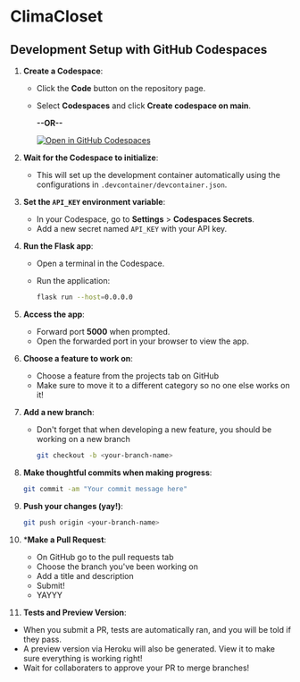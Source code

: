 # ClimaCloset

## Development Setup with GitHub Codespaces

1. **Create a Codespace**:
   - Click the **Code** button on the repository page.
   - Select **Codespaces** and click **Create codespace on main**.
  
     **--OR--**

     [![Open in GitHub Codespaces](https://github.com/codespaces/badge.svg)](https://codespaces.new/jcarney2024/climacloset)

2. **Wait for the Codespace to initialize**:
   - This will set up the development container automatically using the configurations in `.devcontainer/devcontainer.json`.

3. **Set the `API_KEY` environment variable**:
   - In your Codespace, go to **Settings** > **Codespaces Secrets**.
   - Add a new secret named `API_KEY` with your API key.

4. **Run the Flask app**:
   - Open a terminal in the Codespace.
   - Run the application:

     ```bash
     flask run --host=0.0.0.0
     ```

5. **Access the app**:
   - Forward port **5000** when prompted.
   - Open the forwarded port in your browser to view the app.
  
6. **Choose a feature to work on**:
   - Choose a feature from the projects tab on GitHub
   - Make sure to move it to a different category so no one else works on it!

6. **Add a new branch**:
   - Don't forget that when developing a new feature, you should be working on a new branch
  
     ```bash
     git checkout -b <your-branch-name>
     ```

7. **Make thoughtful commits when making progress**:
   ```bash
   git commit -am "Your commit message here"
   ```

8. **Push your changes (yay!)**:
   ```bash
   git push origin <your-branch-name>
   ```
9. ***Make a Pull Request**:
   - On GitHub go to the pull requests tab
   - Choose the branch you've been working on
   - Add a title and description
   - Submit!
   - YAYYY

10. **Tests and Preview Version**:
   - When you submit a PR, tests are automatically ran, and you will be told if they pass.
   - A preview version via Heroku will also be generated. View it to make sure everything is working right!
   - Wait for collaboraters to approve your PR to merge branches!
